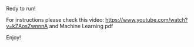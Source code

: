 
Redy to run!

For instructions please check this video: https://www.youtube.com/watch?v=kZAosZwnnnA and Machine Learning pdf

Enjoy!
